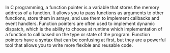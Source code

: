 In C programming, a function pointer is a variable that stores the memory address of a function. It allows you to pass functions as arguments to other functions, store them in arrays, and use them to implement callbacks and event handlers. Function pointers are often used to implement dynamic dispatch, which is the ability to choose at runtime which implementation of a function to call based on the type or state of the program. Function pointers have a syntax that can be confusing at first, but they are a powerful tool that allows you to write more flexible and reusable code.
